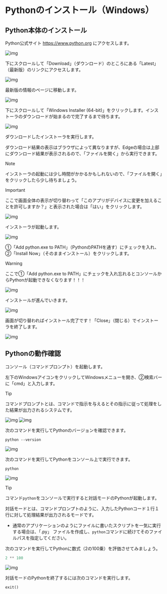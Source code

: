 # Pythonのインストール（Windows）

## Python本体のインストール

Python公式サイト https://www.python.org にアクセスします。

![img](./scr1.png)

下にスクロールして「Download」（ダウンロード）のところにある「Latest」（最新版）のリンクにアクセスします。

![img](./scr2.png)

最新版の情報のページに移動します。

![img](./scr3.png)

下にスクロールして「Windows Installer (64-bit)」をクリックします。インストーラのダウンロードが始まるので完了するまで待ちます。

![img](./scr4.png)

ダウンロードしたインストーラを実行します。

ダウンロード結果の表示はブラウザによって異なりますが、Edgeの場合は上部にダウンロード結果が表示されるので、「ファイルを開く」から実行できます。

> [!NOTE]
> インストーラの起動には少し時間がかかるかもしれないので、「ファイルを開く」をクリックしたら少し待ちましょう。

> [!IMPORTANT]
> ここで画面全体の表示が切り替わって「このアプリがデバイスに変更を加えることを許可しますか？」と表示された場合は「はい」をクリックします。


![img](./scr5.png)

インストーラが起動します。

![img](./scr6.png)

①「Add python.exe to PATH」（PythonのPATHを通す）にチェックを入れ、②「Install Now」（そのままインストール）をクリックします。

> [!WARNING]
> ここで①「Add python.exe to PATH」にチェックを入れ忘れるとコンソールからPythonが起動できなくなります！！！

![img](./scr7.png)

インストールが進んでいきます。

![img](./scr8.png)

画面が切り替わればインストール完了です！「Close」（閉じる）でインストーラを終了します。

![img](./scr10.png)

## Pythonの動作確認

コンソール（コマンドプロンプト）を起動します。

左下のWindowsアイコンをクリックしてWindowsメニューを開き、②検索バーに「cmd」と入力します。

> [!TIP]
> コマンドプロンプトとは、コマンドで指示を与えるとその指示に従って処理をした結果が出力されるシステムです。

![img](./scr11.png)
![img](./scr12.png)

次のコマンドを実行してPythonのバージョンを確認できます。

```commandline
python --version
```

![img](./scr13.png)

次のコマンドを実行してPythonをコンソール上で実行できます。

```commandline
python
```

![img](./scr14.png)

> [!TIP]
> コマンド`python`をコンソールで実行すると対話モードのPythonが起動します。
> 
> 対話モードとは、コマンドプロンプトのように、入力したPythonコード１行１行に対して処理結果が出力されるモードです。

- 通常のアプリケーションのようにファイルに書いたスクリプトを一気に実行する場合は、「.py」
  ファイルを作成し、`python`コマンドに続けてそのファイルパスを指定してください。

次のコマンドを実行してPythonに数式（2の100乗）を評価させてみましょう。

```python
2 ** 100
```

![img](./scr15.png)

対話モードのPythonを終了するには次のコマンドを実行します。

```python
exit()
```